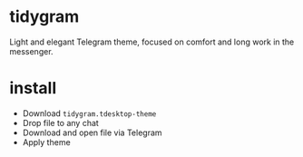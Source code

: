 # tidygram
Light and elegant Telegram theme, focused on comfort and long work in the messenger.

# install
* Download `tidygram.tdesktop-theme`
* Drop file to any chat
* Download and open file via Telegram
* Apply theme
